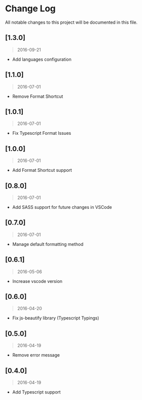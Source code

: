 # Change Log
All notable changes to this project will be documented in this file.

## [1.3.0]
> 2016-09-21
- Add languages configuration

## [1.1.0]
> 2016-07-01
- Remove Format Shortcut

## [1.0.1]
> 2016-07-01
- Fix Typescript Format Issues

## [1.0.0]
> 2016-07-01
- Add Format Shortcut support

## [0.8.0]
> 2016-07-01
- Add SASS support for future changes in VSCode

## [0.7.0]
> 2016-07-01
- Manage default formatting method 

## [0.6.1]
> 2016-05-06
- Increase vscode version

## [0.6.0]
> 2016-04-20
- Fix js-beautify library (Typescript Typings)

## [0.5.0]
> 2016-04-19
- Remove error message

## [0.4.0]
> 2016-04-19
- Add Typescript support
